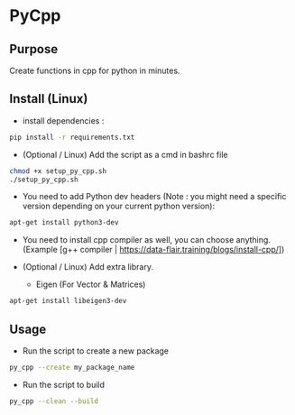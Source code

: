 # PyCpp

## Purpose

Create functions in cpp for python in minutes.

## Install (Linux)

- install dependencies :

```sh
pip install -r requirements.txt
```

- (Optional / Linux) Add the script as a cmd in bashrc file

```sh
chmod +x setup_py_cpp.sh
./setup_py_cpp.sh
```

- You need to add Python dev headers (Note : you might need a specific version depending on your current python version):
```sh
apt-get install python3-dev
```

- You need to install cpp compiler as well, you can choose anything. (Example [g++ compiler | https://data-flair.training/blogs/install-cpp/])

- (Optional / Linux) Add extra library.
  - Eigen (For Vector & Matrices)
```sh
apt-get install libeigen3-dev
```

## Usage

- Run the script to create a new package

```sh
py_cpp --create my_package_name
```

- Run the script to build

```sh
py_cpp --clean --build
```
